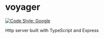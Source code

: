 # voyager

[![Code Style: Google](https://img.shields.io/badge/code%20style-google-blueviolet.svg)](https://github.com/google/gts)

Http server built with TypeScript and Express
